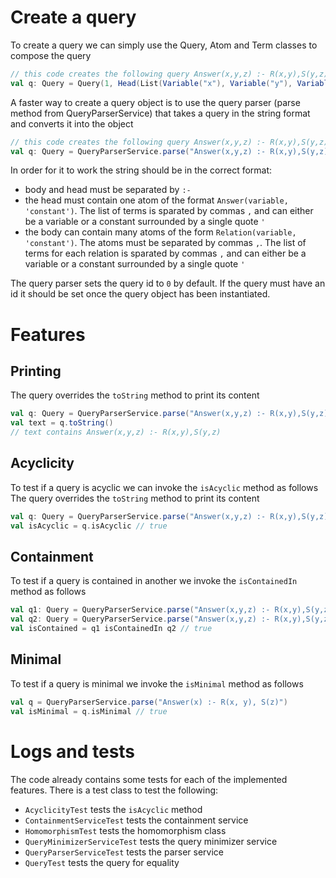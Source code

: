 # Create a query
To create a query we can simply use the Query, Atom and Term classes to compose the query

```scala
// this code creates the following query Answer(x,y,z) :- R(x,y),S(y,z)
val q: Query = Query(1, Head(List(Variable("x"), Variable("y"), Variable("z"))), Set(Atom("R", List(Variable("x"), Variable("y"))), Atom("S", List(Variable("y"), Variable("z")))))
```

A faster way to create a query object is to use the query parser (parse method from QueryParserService) that takes a query in the string format and converts it into the object
```scala
// this code creates the following query Answer(x,y,z) :- R(x,y),S(y,z)
val q: Query = QueryParserService.parse("Answer(x,y,z) :- R(x,y),S(y,z)")
```
In order for it to work the string should be in the correct format:
* body and head must be separated by `:-`
* the head must contain one atom of the format `Answer(variable, 'constant')`. The list of terms is sparated by commas `,` and can either be a variable or a constant surrounded by a single quote `'`
* the body can contain many atoms of the form `Relation(variable, 'constant')`. The atoms must be separated by commas `,`. The list of terms for each relation is sparated by commas `,` and can either be a variable or a constant surrounded by a single quote `'`

The query parser sets the query id to `0` by default. If the query must have an id it should be set once the query object has been instantiated.

# Features
## Printing
The query overrides the `toString` method to print its content
```scala
val q: Query = QueryParserService.parse("Answer(x,y,z) :- R(x,y),S(y,z)")
val text = q.toString()
// text contains Answer(x,y,z) :- R(x,y),S(y,z)
```

## Acyclicity
To test if a query is acyclic we can invoke the `isAcyclic` method as follows
The query overrides the `toString` method to print its content
```scala
val q: Query = QueryParserService.parse("Answer(x,y,z) :- R(x,y),S(y,z)")
val isAcyclic = q.isAcyclic // true
```

## Containment
To test if a query is contained in another we invoke the `isContainedIn` method as follows
```scala
val q1: Query = QueryParserService.parse("Answer(x,y,z) :- R(x,y),S(y,z)")
val q2: Query = QueryParserService.parse("Answer(x,y,z) :- R(x,y),S(y,z)")
val isContained = q1 isContainedIn q2 // true
```

## Minimal
To test if a query is minimal we invoke the `isMinimal` method as follows
```scala
val q = QueryParserService.parse("Answer(x) :- R(x, y), S(z)")
val isMinimal = q.isMinimal // true
```

# Logs and tests
The code already contains some tests for each of the implemented features. There is a test class to test the following:
* `AcyclicityTest` tests the `isAcyclic` method
* `ContainmentServiceTest` tests the containment service
* `HomomorphismTest` tests the homomorphism class
* `QueryMinimizerServiceTest` tests the query minimizer service
* `QueryParserServiceTest` tests the parser service
* `QueryTest` tests the query for equality